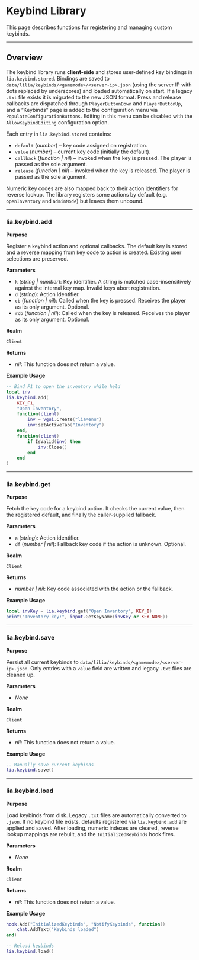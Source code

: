 # Keybind Library

This page describes functions for registering and managing custom keybinds.

---

## Overview

The keybind library runs **client-side** and stores user-defined key bindings in `lia.keybind.stored`. Bindings are saved to `data/lilia/keybinds/<gamemode>/<server-ip>.json` (using the server IP with dots replaced by underscores) and loaded automatically on start. If a legacy `.txt` file exists it is migrated to the new JSON format. Press and release callbacks are dispatched through `PlayerButtonDown` and `PlayerButtonUp`, and a “Keybinds” page is added to the configuration menu via `PopulateConfigurationButtons`. Editing in this menu can be disabled with the `AllowKeybindEditing` configuration option.

Each entry in `lia.keybind.stored` contains:

* `default` (*number*) – key code assigned on registration.
* `value` (*number*) – current key code (initially the default).
* `callback` (*function | nil*) – invoked when the key is pressed. The player is passed as the sole argument.
* `release` (*function | nil*) – invoked when the key is released. The player is passed as the sole argument.

Numeric key codes are also mapped back to their action identifiers for reverse lookup. The library registers some actions by default (e.g. `openInventory` and `adminMode`) but leaves them unbound.

---

### lia.keybind.add

**Purpose**

Register a keybind action and optional callbacks. The default key is stored and a reverse mapping from key code to action is created. Existing user selections are preserved.

**Parameters**

* `k` (*string | number*): Key identifier. A string is matched case-insensitively against the internal key map. Invalid keys abort registration.
* `d` (*string*): Action identifier.
* `cb` (*function | nil*): Called when the key is pressed. Receives the player as its only argument. Optional.
* `rcb` (*function | nil*): Called when the key is released. Receives the player as its only argument. Optional.

**Realm**

`Client`

**Returns**

* *nil*: This function does not return a value.

**Example Usage**

```lua
-- Bind F1 to open the inventory while held
local inv
lia.keybind.add(
    KEY_F1,
    "Open Inventory",
    function(client)
        inv = vgui.Create("liaMenu")
        inv:setActiveTab("Inventory")
    end,
    function(client)
        if IsValid(inv) then
            inv:Close()
        end
    end
)
```

---

### lia.keybind.get

**Purpose**

Fetch the key code for a keybind action. It checks the current value, then the registered default, and finally the caller-supplied fallback.

**Parameters**

* `a` (*string*): Action identifier.
* `df` (*number | nil*): Fallback key code if the action is unknown. Optional.

**Realm**

`Client`

**Returns**

* *number | nil*: Key code associated with the action or the fallback.

**Example Usage**

```lua
local invKey = lia.keybind.get("Open Inventory", KEY_I)
print("Inventory key:", input.GetKeyName(invKey or KEY_NONE))
```

---

### lia.keybind.save

**Purpose**

Persist all current keybinds to `data/lilia/keybinds/<gamemode>/<server-ip>.json`. Only entries with a `value` field are written and legacy `.txt` files are cleaned up.

**Parameters**

* *None*

**Realm**

`Client`

**Returns**

* *nil*: This function does not return a value.

**Example Usage**

```lua
-- Manually save current keybinds
lia.keybind.save()
```

---

### lia.keybind.load

**Purpose**

Load keybinds from disk. Legacy `.txt` files are automatically converted to `.json`. If no keybind file exists, defaults registered via `lia.keybind.add` are applied and saved. After loading, numeric indexes are cleared, reverse lookup mappings are rebuilt, and the `InitializedKeybinds` hook fires.

**Parameters**

* *None*

**Realm**

`Client`

**Returns**

* *nil*: This function does not return a value.

**Example Usage**

```lua
hook.Add("InitializedKeybinds", "NotifyKeybinds", function()
    chat.AddText("Keybinds loaded")
end)

-- Reload keybinds
lia.keybind.load()
```

